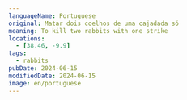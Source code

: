 ```yaml
---
languageName: Portuguese
original: Matar dois coelhos de uma cajadada só
meaning: To kill two rabbits with one strike
locations:
  - [38.46, -9.9]
tags:
  - rabbits
pubDate: 2024-06-15
modifiedDate: 2024-06-15
image: en/portuguese
---
```

